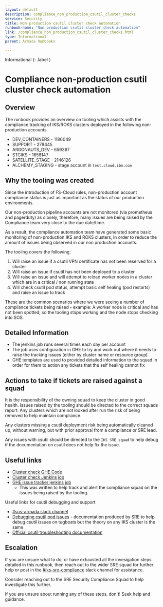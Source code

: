 ```yaml
---
layout: default
description: compliance_non_production_csutil_cluster_checks
service: Security
title: Non production csutil cluster check automation
runbook-name: "Non production csutil cluster check automation"
link: /compliance_non_production_csutil_cluster_checks.html
type: Informational
parent: Armada Runbooks

---
```


Informational
{: .label }

# Compliance non-production csutil cluster check automation

## Overview

The runbook provides an overview on tooling which assists with the compliance tracking of IKS/ROKS clusters deployed in the following non-production accounts

- DEV_CONTAINERS - 1186049
- SUPPORT - 278445
- ARGONAUTS_DEV - 659397
- STGIKS - 1858147
- SATELLITE_STAGE - 2146126
- ALCHEMY_STAGING - stage account in `test.cloud.ibm.com`


## Why the tooling was created

Since the introduction of FS-Cloud rules, non-production account compliance status is just as important as the status of our production environments.

Our non-production pipeline accounts are not monitored (via prometheus and pagerduty) as closely, therefore, many issues are being raised by the Compliance team very close to the due date/time.

As a result, the compliance automation team have generated some basic monitoring of non-production IKS and ROKS clusters, in order to reduce the amount of issues being observed in our non production accounts.

The tooling covers the following;

1.  Will raise an issue if a csutil VPN certificate has not been reserved for a cluster
1.  Will raise an issue if csutil has not been deployed to a cluster
1.  Will raise an issue and will attempt to reload worker nodes in a cluster which are in a critical / non running state
1.  Will check csutil pod status, attempt basic self healing (pod restarts) and raise an issue to track

These are the common scenarios where we were seeing a number of compliance tickets being raised - example: A worker node is critical and has not been spotted, so the tooling stops working and the node stops checking into SOS.


## Detailed Information

- The jenkins job runs several times each day per account
- The job uses configuration in GHE to try and work out where it needs to raise the tracking issues (either by cluster name or resource group)
- GHE templates are used to provided detailed information to the squad in order for them to action any tickets that the self healing cannot fix

## Actions to take if tickets are raised against a squad

It is the responsibility of the owning squad to keep the cluster in good health.  Issues raised by the tooling should be directed to the correct squads report.  Any clusters which are not looked after run the risk of being removed to help maintain compliance.

Any clusters missing a csutil deployment risk being automatically cleaned up, without warning, but with prior approval from a compliance or SRE lead.

Any issues with csutil should be directed to the `IKS SRE squad` to help debug if the documentation on csutil does not help fix the issue.

## Useful links

- [Cluster check GHE Code](https://github.ibm.com/alchemy-conductors/automation-team/tree/master/utils/cluster_checks)
- [Cluster check Jenkins job](https://alchemy-conductors-jenkins.swg-devops.com/job/Conductors/job/Security-Compliance/job/check-non-prod-clusters-csutil-status/)
- [GHE issue tracker jenkins job](https://alchemy-conductors-jenkins.swg-devops.com/job/Conductors/job/Security-Compliance/job/find-non-prod-csutil-open-ghe-issues/)
    - This was written to help track and alert the compliance squad on the issues being raised by the tooling.

Useful links for csutil debugging and support
- [#sos-armada slack channel](https://ibm-argonauts.slack.com/archives/C7H1HAXT3)
- [Debugging csutil pod issues](./armada/tugboat_debug_csutil.html) - documentation produced by SRE to help debug csutil issues on tugboats but the theory on any IKS cluster is the same
- [Official csutil troubleshooting documentation](https://github.ibm.com/ibmcloud/ArmadaClusterSetupCLI/blob/master/troubleshooting.md)


## Escalation
If you are unsure what to do, or have exhausted all the invesigation steps detailed in this runbook, then reach out to the wider SRE squad for further help or post in the [#iks-sre-compliance](https://ibm-argonauts.slack.com/archives/C02HNQGGM8V) slack channel for assistance.

Consider reaching out to the SRE Security Compliance Squad to help investigate this further.

If you are unsure about running any of these steps, don't! Seek help and guidance.
